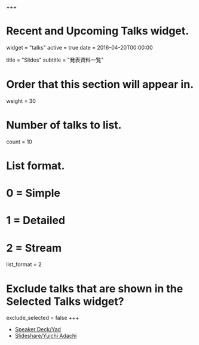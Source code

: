 +++
# Recent and Upcoming Talks widget.
widget = "talks"
active = true
date = 2016-04-20T00:00:00

title = "Slides"
subtitle = "発表資料一覧"

# Order that this section will appear in.
weight = 30

# Number of talks to list.
count = 10

# List format.
#   0 = Simple
#   1 = Detailed
#   2 = Stream
list_format = 2

# Exclude talks that are shown in the Selected Talks widget?
exclude_selected = false
+++

- [Speaker Deck/Yad](https://speakerdeck.com/usrnameu1)
- [Slideshare/Yuichi Adachi](https://www.slideshare.net/UsrNameu1/presentations)
